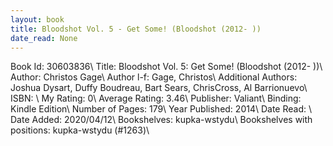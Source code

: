 ```yaml
---
layout: book
title: Bloodshot Vol. 5 - Get Some! (Bloodshot (2012- ))
date_read: None
---
```


Book Id: 30603836\ 
Title: Bloodshot Vol. 5: Get Some! (Bloodshot (2012- ))\ 
Author: Christos Gage\ 
Author l-f: Gage, Christos\ 
Additional Authors: Joshua Dysart, Duffy Boudreau, Bart Sears, ChrisCross, Al Barrionuevo\ 
ISBN: \ 
My Rating: 0\ 
Average Rating: 3.46\ 
Publisher: Valiant\ 
Binding: Kindle Edition\ 
Number of Pages: 179\ 
Year Published: 2014\ 
Date Read: \ 
Date Added: 2020/04/12\ 
Bookshelves: kupka-wstydu\ 
Bookshelves with positions: kupka-wstydu (#1263)\ 

